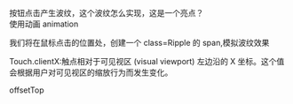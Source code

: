 按钮点击产生波纹，这个波纹怎么实现，这是一个亮点？  
使用动画 animation

我们将在鼠标点击的位置处，创建一个 class=Ripple 的 span,模拟波纹效果

Touch.clientX:触点相对于可见视区 (visual viewport) 左边沿的 X 坐标。这个值会根据用户对可见视区的缩放行为而发生变化。

offsetTop
